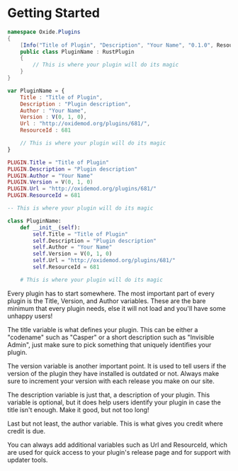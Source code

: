 # Getting Started

``` csharp
namespace Oxide.Plugins
{
    [Info("Title of Plugin", "Description", "Your Name", "0.1.0", ResourceId = 681)]
    public class PluginName : RustPlugin
    {
        // This is where your plugin will do its magic
    }
}
```

``` javascript
var PluginName = {
    Title : "Title of Plugin",
    Description : "Plugin description",
    Author : "Your Name",
    Version : V(0, 1, 0),
    Url : "http://oxidemod.org/plugins/681/",
    ResourceId : 681

    // This is where your plugin will do its magic
}
```

``` lua
PLUGIN.Title = "Title of Plugin"
PLUGIN.Description = "Plugin description"
PLUGIN.Author = "Your Name"
PLUGIN.Version = V(0, 1, 0)
PLUGIN.Url = "http://oxidemod.org/plugins/681/"
PLUGIN.ResourceId = 681

-- This is where your plugin will do its magic
```

``` python
class PluginName:
    def __init__(self):
        self.Title = "Title of Plugin"
        self.Description = "Plugin description"
        self.Author = "Your Name"
        self.Version = V(0, 1, 0)
        self.Url = "http://oxidemod.org/plugins/681/"
        self.ResourceId = 681

    # This is where your plugin will do its magic
```

Every plugin has to start somewhere. The most important part of every plugin is the Title, Version, and Author variables. These are the bare minimum that every plugin needs, else it will not load and you'll have some unhappy users!

The title variable is what defines your plugin. This can be either a "codename" such as "Casper" or a short description such as "Invisible Admin", just make sure to pick something that uniquely identifies your plugin.

The version variable is another important point. It is used to tell users if the version of the plugin they have installed is outdated or not. Always make sure to increment your version with each release you make on our site.

The description variable is just that, a description of your plugin. This variable is optional, but it does help users identify your plugin in case the title isn't enough. Make it good, but not too long!

Last but not least, the author variable. This is what gives you credit where credit is due.

You can always add additional variables such as Url and ResourceId, which are used for quick access to your plugin's release page and for support with updater tools.

